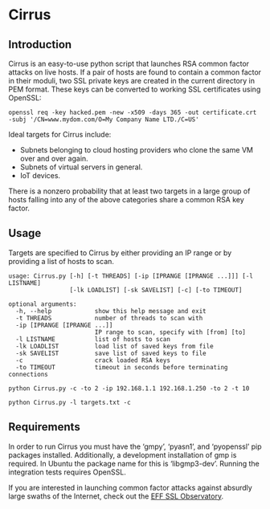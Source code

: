 # Cirrus

## Introduction
Cirrus is an easy-to-use python script that launches RSA common factor attacks on live hosts. If a pair of hosts are found to contain a common factor in their moduli, two SSL private keys are created in the current directory in PEM format. These keys can be converted to working SSL certificates using OpenSSL:

```
openssl req -key hacked.pem -new -x509 -days 365 -out certificate.crt -subj '/CN=www.mydom.com/O=My Company Name LTD./C=US'
```
Ideal targets for Cirrus include:

* Subnets belonging to cloud hosting providers who clone the same VM over and over again.
* Subnets of virtual servers in general.
* IoT devices.

There is a nonzero probability that at least two targets in a large group of hosts falling into any of the above categories share a common RSA key factor. 

## Usage
Targets are specified to Cirrus by either providing an IP range or by providing a list of hosts to scan. 

```
usage: Cirrus.py [-h] [-t THREADS] [-ip [IPRANGE [IPRANGE ...]]] [-l LISTNAME]
                 [-lk LOADLIST] [-sk SAVELIST] [-c] [-to TIMEOUT]

optional arguments:
  -h, --help            show this help message and exit
  -t THREADS            number of threads to scan with
  -ip [IPRANGE [IPRANGE ...]]
                        IP range to scan, specify with [from] [to]
  -l LISTNAME           list of hosts to scan
  -lk LOADLIST          load list of saved keys from file
  -sk SAVELIST          save list of saved keys to file
  -c                    crack loaded RSA keys
  -to TIMEOUT           timeout in seconds before terminating connections
```
```
python Cirrus.py -c -to 2 -ip 192.168.1.1 192.168.1.250 -to 2 -t 10
```
```
python Cirrus.py -l targets.txt -c
```

## Requirements

In order to run Cirrus you must have the ‘gmpy’, ‘pyasn1’, and ‘pyopenssl’ pip packages installed. Additionally, a development installation of gmp is required. In Ubuntu the package name for this is ‘libgmp3-dev’. Running the integration tests requires OpenSSL.

If you are interested in launching common factor attacks against absurdly large swaths of the Internet, check out the [EFF SSL Observatory](https://www.eff.org/observatory).
